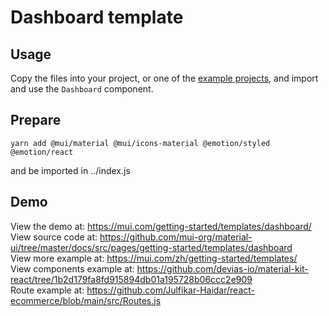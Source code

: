 # Dashboard template

## Usage
<!-- #default-branch-switch -->
Copy the files into your project, or one of the [example projects](https://github.com/mui-org/material-ui/tree/master/examples), and import and use the `Dashboard` component.

## Prepare
```
yarn add @mui/material @mui/icons-material @emotion/styled @emotion/react
```
and be imported in ../index.js

## Demo
<!-- #default-branch-switch -->
View the demo at: https://mui.com/getting-started/templates/dashboard/
<br>
View source code at: https://github.com/mui-org/material-ui/tree/master/docs/src/pages/getting-started/templates/dashboard
<br>
View more example at: https://mui.com/zh/getting-started/templates/
<br>
View components example at: https://github.com/devias-io/material-kit-react/tree/1b2d179fa8fd915894db01a195728b06ccc2e909
<br>
Route example at: https://github.com/Julfikar-Haidar/react-ecommerce/blob/main/src/Routes.js